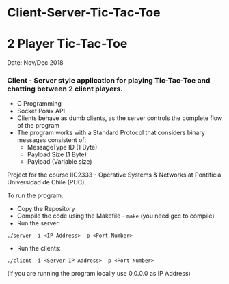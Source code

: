 # Client-Server-Tic-Tac-Toe

2 Player Tic-Tac-Toe
====

Date: Nov/Dec 2018

### Client - Server style application for playing Tic-Tac-Toe and chatting between 2 client players.

* C Programming
* Socket Posix API
* Clients behave as dumb clients, as the server controls the complete flow of the program
* The program works with a Standard Protocol that considers binary messages consistent of:
  * MessageType ID (1 Byte)
  * Payload Size (1 Byte)
  * Payload (Variable size)

Project for the course IIC2333 - Operative Systems & Networks at Pontificia Universidad de Chile (PUC).

To run the program:
 * Copy the Repository
 * Compile the code using the Makefile - ```make``` (you need gcc to compile)  
 * Run the server:

 ```./server -i <IP Address> -p <Port Number>```

 * Run the clients:

 ```./client -i <Server IP Address> -p <Port Number>```

 (if you are running the program locally use 0.0.0.0 as IP Address)

